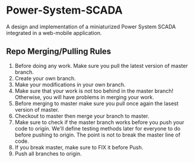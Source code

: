 Power-System-SCADA
==================

A design and implementation of a miniaturized Power System SCADA integrated in a web-mobile application.


Repo Merging/Pulling Rules
--------------------

1. Before doing any work. Make sure you pull the latest version of master branch.
2. Create your own branch.
3. Make your modifications in your own branch.
4. Make sure that your work is not too behind in the master branch! Otherwise, you will have problems in merging your work.
5. Before merging to master make sure you pull once again the lasest version of master.
6. Checkout to master then merge your branch to master.
7. Make sure to check if the master branch works before you push your code to origin. We'll define testing methods later for everyone to do before pushing to origin. The point is not to break the master line of code.
8. If you break master, make sure to FIX it before Push.
9. Push all branches to origin.
